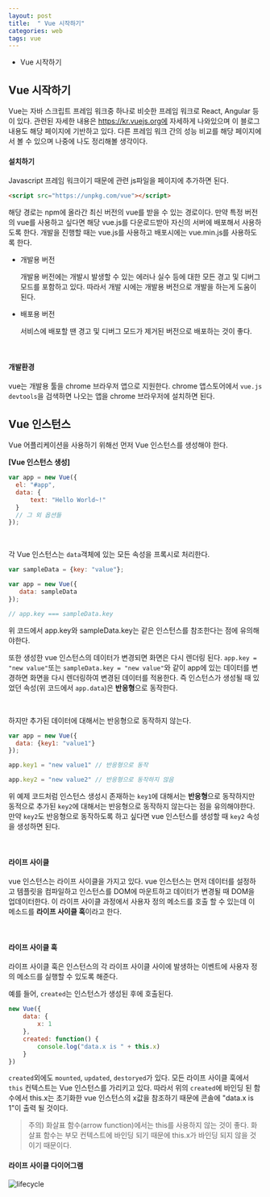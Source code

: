 ```yaml
---
layout: post
title:  " Vue 시작하기"
categories: web
tags: vue
---
```



-  Vue 시작하기





## Vue 시작하기

Vue는 자바 스크립트 프레임 워크중 하나로 비슷한 프레임 워크로 React, Angular 등이 있다. 관련된 자세한 내용은 https://kr.vuejs.org에 자세하게 나와있으며 이 블로그 내용도 해당 페이지에 기반하고 있다. 다른 프레임 워크 간의 성능 비교를 해당 페이지에서 볼 수 있으며 나중에 나도 정리해볼 생각이다.



#### 설치하기

Javascript 프레임 워크이기 때문에 관련 js파일을 페이지에 추가하면 된다.

```html
<script src="https://unpkg.com/vue"></script>
```



해당 경로는 npm에 올라간 최신 버전의 vue를 받을 수 있는 경로이다. 만약 특정 버전의 vue를 사용하고 싶다면 해당 vue.js를 다운로드받아 자신의 서버에 배포해서 사용하도록 한다. 개발을 진행할 때는 vue.js를 사용하고 배포시에는 vue.min.js를 사용하도록 한다.

-  개발용 버전

   개발용 버전에는 개발시 발생할 수 있는 에러나 실수 등에 대한 모든 경고 및 디버그 모드를 포함하고 있다. 따라서 개발 시에는 개발용 버전으로 개발을 하는게 도움이 된다.

-  배포용 버전

   서비스에 배포할 땐 경고 및 디버그 모드가 제거된 버전으로 배포하는 것이 좋다.

   ​



#### 개발환경

vue는 개발용 툴을 chrome 브라우저 앱으로 지원한다. chrome 앱스토어에서 `vue.js devtools`을 검색하면 나오는 앱을 chrome 브라우저에 설치하면 된다.



## Vue 인스턴스

Vue 어플리케이션을 사용하기 위해선 먼저 Vue 인스턴스를 생성해야 한다.

**[Vue 인스턴스 생성]**

```javascript
var app = new Vue({
  el: "#app",
  data: {
      text: "Hello World~!"
  }
  // 그 외 옵션들
});
```

<br>

각 Vue 인스턴스는 `data`객체에 있는 모든 속성을 프록시로 처리한다.

```javascript
var sampleData = {key: "value"};

var app = new Vue({
   data: sampleData
});

// app.key === sampleData.key
```

위 코드에서 app.key와 sampleData.key는 같은 인스턴스를 참조한다는 점에 유의해야한다.

또한 생성한 vue 인스턴스의 데이터가 변경되면 화면은 다시 렌더링 된다. `app.key = "new value"`또는 `sampleData.key = "new value"`와 같이 app에 있는 데이터를 변경하면 화면을 다시 렌더링하여 변경된 데이터를 적용한다. 즉 인스턴스가 생성될 때 있었던 속성(위 코드에서 `app.data`)은 **반응형**으로 동작한다.

<br>

하지만 추가된 데이터에 대해서는 반응형으로 동작하지 않는다. 

```javascript
var app = new Vue({
  data: {key1: "value1"}
});

app.key1 = "new value1" // 반응형으로 동작

app.key2 = "new value2" // 반응형으로 동작하지 않음
```

위 예제 코드처럼 인스턴스 생성시 존재하는 `key1`에 대해서는 **반응형**으로 동작하지만 동적으로 추가된 `key2`에 대해서는 반응형으로 동작하지 않는다는 점을 유의해야한다. 만약 `key2`도 반응형으로 동작하도록 하고 싶다면 vue 인스턴스를 생성할 때 `key2` 속성을 생성하면 된다.

<br>

#### 라이프 사이클

vue 인스턴스는 라이프 사이클을 가지고 있다. vue 인스턴스는 먼저 데이터를 설정하고 템플릿을 컴파일하고 인스턴스를 DOM에 마운트하고 데이터가 변경될 때 DOM을 업데이터한다. 이 라이프 사이클 과정에서 사용자 정의 메소드를 호출 할 수 있는데 이 메소드를 **라이프 사이클 훅**이라고 한다.

<br>

#### 라이프 사이클 훅

라이프 사이클 훅은 인스턴스의 각 라이프 사이클 사이에 발생하는 이벤트에 사용자 정의 메소드를 실행할 수 있도록 해준다.

예를 들어, `created`는 인스턴스가 생성된 후에 호출된다.

```javascript
new Vue({
    data: {
        x: 1
    },
  	created: function() {
        console.log("data.x is " + this.x)
    }
})
```

 `created`외에도 `mounted`, `updated`, `destoryed`가 있다. 모든 라이프 사이클 훅에서 `this` 컨텍스트는 Vue 인스턴스를 가리키고 있다. 따라서 위의 `created`에 바인딩 된 함수에서 this.x는 초기화한 vue 인스턴스의 x값을 참조하기 때문에 콘솔에 "data.x is 1"이 출력 될 것이다.

>  주의) 화살표 함수(arrow function)에서는 this를 사용하지 않는 것이 좋다. 화살표 함수는 부모 컨텍스트에 바인딩 되기 때문에 this.x가 바인딩 되지 않을 것이기 때문이다.



#### 라이프 사이클 다이어그램

![lifecycle](/Users/loopin/Desktop/document/study/vue/lifecycle.png)

